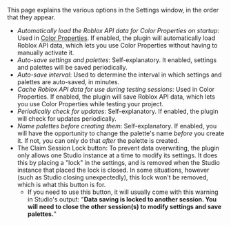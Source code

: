 This page explains the various options in the Settings window, in the order that they appear.

- *Automatically load the Roblox API data for Color Properties on startup*: Used in [Color Properties](color-properties.md). If enabled, the plugin will automatically load Roblox API data, which lets you use Color Properties without having to manually activate it.
- *Auto-save settings and palettes*: Self-explanatory. It enabled, settings and palettes will be saved periodically.
- *Auto-save interval*: Used to determine the interval in which settings and palettes are auto-saved, in minutes.
- *Cache Roblox API data for use during testing sessions*: Used in Color Properties. If enabled, the plugin will save Roblox API data, which lets you use Color Properties while testing your project.
- *Periodically check for updates*: Self-explanatory. If enabled, the plugin will check for updates periodically.
- *Name palettes before creating them*: Self-explanatory. If enabled, you will have the opportunity to change the palette's name *before* you create it. If not, you can only do that *after* the palette is created.
- The <span class="cp-button">Claim Session Lock</span> button: To prevent data overwriting, the plugin only allows one Studio instance at a time to modify its settings. It does this by placing a "lock" in the settings, and is removed when the Studio instance that placed the lock is closed. In some situations, however (such as Studio closing unexpectedly), this lock won't be removed, which is what this button is for.
    - If you need to use this button, it will usually come with this warning in Studio's output: "**Data saving is locked to another session. You will need to close the other session(s) to modify settings and save palettes.**"